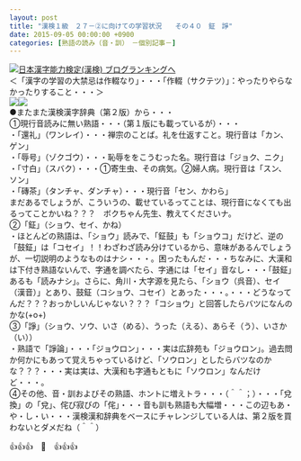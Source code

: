 ```yaml
---
layout: post
title: "漢検１級　２７－②に向けての学習状況　　その４０　鉦　諍"
date: 2015-09-05 00:00:00 +0900
categories: [熟語の読み（音・訓）　－個別記事－]
---
```


[![](/syuusyuu9701/assets/images/漢検１級-２７－②に向けての学習状況-その４０-鉦-諍-br_c_3028_1.gif)](http://blog.with2.net/link.php?1659096:3028 "日本漢字能力検定(漢検) ブログランキングへ")[日本漢字能力検定(漢検) ブログランキングへ](http://blog.with2.net/link.php?1659096:3028)  
＜「漢字の学習の大禁忌は作輟なり」・・・「作輟（サクテツ）」：やったりやらなかったりすること・・・＞  
![](/syuusyuu9701/assets/images/漢検１級-２７－②に向けての学習状況-その４０-鉦-諍-252d8b5829aa64b6f39300d5529bc2fa.jpg)![](/syuusyuu9701/assets/images/漢検１級-２７－②に向けての学習状況-その４０-鉦-諍-7f8884442003f7c4d3a7cb263a4dff43.jpg)  
●またまた漢検漢字辞典（第２版）から・・・  
①現行音読みに無い熟語・・・（第１版にも載っているが）・・・  
・「還礼」（ワンレイ）・・・禅宗のことば。礼を仕返すこと。現行音は「カン、ゲン」  
・「辱号」（ゾクゴウ）・・・恥辱ををこうむった名。現行音は「ジョク、ニク」  
・「寸白」（スバク）・・・①寄生虫、その病気。②婦人病。現行音は「スン、ソン」  
・「磚茶」（タンチャ、ダンチャ）・・・現行音「セン、かわら」  
まだあるでしょうが、こういうの、載せているってことは、現行音になくても出るってことかいね？？？　ボクちゃん先生、教えてくださいナ。  
②「鉦」（ショウ、セイ、かね）  
・ほとんどの熟語は、「ショウ」読みで、「鉦鼓」も「ショウコ」だけど、逆の「鼓鉦」は「コセイ」！！わざわざ読み分けているから、意味があるんでしょうが、一切説明のようなものはナシ・・・。困ったもんだ・・・ちなみに、大漢和は下付き熟語ないんで、字通を調べたら、字通には「セイ」音なし・・・「鼓鉦」あるも「読みナシ」。さらに、角川・大字源を見たら、「ショウ（呉音）、セイ（漢音）」とあり、鼓鉦（コショウ、コセイ）とあった・・・。・・・どうなってんだ？？？おっかしいんじゃない？？？「コショウ」と回答したらバツになんのかな(+o+)  
③「諍」（ショウ、ソウ、いさ（める）、うった（える）、あらそ（う）、いさか（い））  
・熟語で「諍論」・・・「ジョウロン」・・・実は広辞苑も「ジョウロン」。過去問か何かにもあって覚えちゃっているけど、「ソウロン」としたらバツなのかな？？？・・・実は実は、大漢和も字通もともに「ソウロン」なんだけど・・・。  
④その他、音・訓およびその熟語、ホントに増えトラ・・・（＾＾；）・・・「兌換」の「兌」、侘び寂びの「侘」・・・音も訓も熟語も大幅増・・・この辺もあ・や・し・い・・・漢検漢和辞典をベースにチャレンジしている人は、第２版を買わないとダメだね（＾＾）  
  
👍👍👍　🐑　👍👍👍　  
  
  